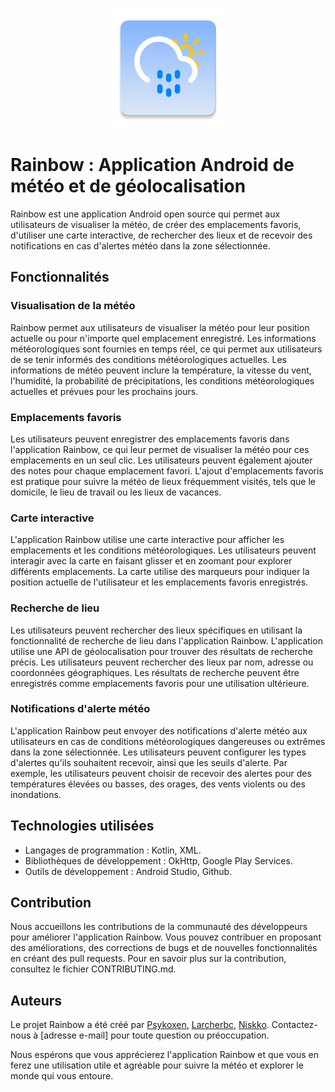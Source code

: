 <p align="center"> <img alt="Rainbow App" src="https://github.com/Psykoxen/Rainbow/blob/main/app/src/main/res/mipmap-xxxhdpi/ic_launcher.png" /></p>

# Rainbow : Application Android de météo et de géolocalisation
Rainbow est une application Android open source qui permet aux utilisateurs de visualiser la météo, de créer des emplacements favoris, d'utiliser une carte interactive, de rechercher des lieux et de recevoir des notifications en cas d'alertes météo dans la zone sélectionnée.

## Fonctionnalités
### Visualisation de la météo
Rainbow permet aux utilisateurs de visualiser la météo pour leur position actuelle ou pour n'importe quel emplacement enregistré. Les informations météorologiques sont fournies en temps réel, ce qui permet aux utilisateurs de se tenir informés des conditions météorologiques actuelles. Les informations de météo peuvent inclure la température, la vitesse du vent, l'humidité, la probabilité de précipitations, les conditions météorologiques actuelles et prévues pour les prochains jours.

### Emplacements favoris
Les utilisateurs peuvent enregistrer des emplacements favoris dans l'application Rainbow, ce qui leur permet de visualiser la météo pour ces emplacements en un seul clic. Les utilisateurs peuvent également ajouter des notes pour chaque emplacement favori. L'ajout d'emplacements favoris est pratique pour suivre la météo de lieux fréquemment visités, tels que le domicile, le lieu de travail ou les lieux de vacances.

### Carte interactive
L'application Rainbow utilise une carte interactive pour afficher les emplacements et les conditions météorologiques. Les utilisateurs peuvent interagir avec la carte en faisant glisser et en zoomant pour explorer différents emplacements. La carte utilise des marqueurs pour indiquer la position actuelle de l'utilisateur et les emplacements favoris enregistrés.

### Recherche de lieu
Les utilisateurs peuvent rechercher des lieux spécifiques en utilisant la fonctionnalité de recherche de lieu dans l'application Rainbow. L'application utilise une API de géolocalisation pour trouver des résultats de recherche précis. Les utilisateurs peuvent rechercher des lieux par nom, adresse ou coordonnées géographiques. Les résultats de recherche peuvent être enregistrés comme emplacements favoris pour une utilisation ultérieure.

### Notifications d'alerte météo
L'application Rainbow peut envoyer des notifications d'alerte météo aux utilisateurs en cas de conditions météorologiques dangereuses ou extrêmes dans la zone sélectionnée. Les utilisateurs peuvent configurer les types d'alertes qu'ils souhaitent recevoir, ainsi que les seuils d'alerte. Par exemple, les utilisateurs peuvent choisir de recevoir des alertes pour des températures élevées ou basses, des orages, des vents violents ou des inondations.

## Technologies utilisées
* Langages de programmation : Kotlin, XML.
* Bibliothèques de développement : OkHttp, Google Play Services.
* Outils de développement : Android Studio, Github.

## Contribution
Nous accueillons les contributions de la communauté des développeurs pour améliorer l'application Rainbow. Vous pouvez contribuer en proposant des améliorations, des corrections de bugs et de nouvelles fonctionnalités en créant des pull requests. Pour en savoir plus sur la contribution, consultez le fichier CONTRIBUTING.md.

## Auteurs
Le projet Rainbow a été créé par [Psykoxen](https://github.com/Psykoxen), [Larcherbc](https://github.com/Larcherbc), [Niskko](https://github.com/Niskko). Contactez-nous à [adresse e-mail] pour toute question ou préoccupation.

Nous espérons que vous apprécierez l'application Rainbow et que vous en ferez une utilisation utile et agréable pour suivre la météo et explorer le monde qui vous entoure.
